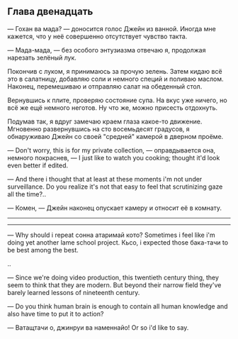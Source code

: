 Глава двенадцать
----------------

— Гохан ва мада? — доносится голос Джейн из ванной. Иногда мне кажется, что у
неё совершенно отсутствует чувство такта.

— Мада-мада, — без особого энтузиазма отвечаю я, продолжая нарезать зелёный лук.

Покончив с луком, я принимаюсь за прочую зелень. Затем кидаю всё это в
салатницу, добавляю соли и немного специй и поливаю маслом. Наконец, перемешиваю
и отправляю салат на обеденный стол.

Вернувшись к плите, проверяю состояние супа. На вкус уже ничего, но всё же ещё
немного неготов. Ну что же, можно присесть отдохнуть.

Подумав так, я вдруг замечаю краем глаза какое-то движение. Мгновенно
развернувшись на сто восемьдесят градусов, я обнаруживаю Джейн со своей
"средней" камерой в дверном проёме.

— Don't worry, this is for my private collection, — оправдывается она, немного
покраснев, — I just like to watch you cooking; thought it'd look even better if
edited.

— And there i thought that at least at these moments i'm not under surveillance.
Do you realize it's not that easy to feel that scrutinizing gaze all the time?..

— Комен, — Джейн наконец опускает камеру и относит её в комнату.

***

***

— Why should i repeat сонна атаримай кото? Sometimes i feel like i'm doing yet
another lame school project. Кьсо, i expected those бака-тачи to be best among
the best.

..

— Since we're doing video production, this twentieth century thing, they seem to
think that they are modern. But beyond their narrow field they've barely learned
lessons of nineteenth century.

— Do you think human brain is enough to contain all human knowledge and also
have time to put it to action?

— Ватащтачи о, джинруи ва наменнайо! Or so i'd like to say.


